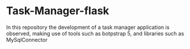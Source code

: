 # Task-Manager-flask
In this repository the development of a task manager application is observed, making use of tools such as botpstrap 5, and libraries such as MySqlConnector

